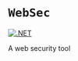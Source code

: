 # `WebSec`

[![.NET](https://github.com/stefanalfbo/WebSec/actions/workflows/dotnet.yml/badge.svg)](https://github.com/stefanalfbo/WebSec/actions/workflows/dotnet.yml)

A web security tool

